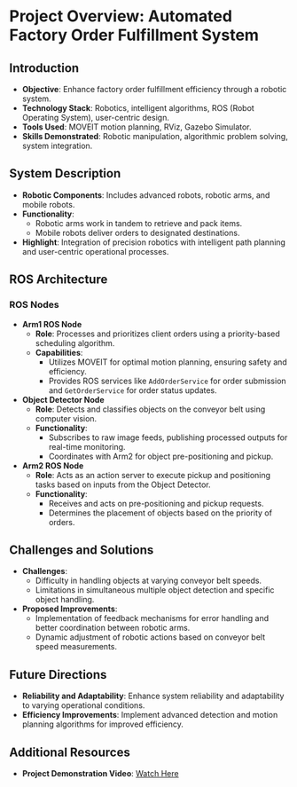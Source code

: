 # Project Overview: Automated Factory Order Fulfillment System

## Introduction
- **Objective**: Enhance factory order fulfillment efficiency through a robotic system.
- **Technology Stack**: Robotics, intelligent algorithms, ROS (Robot Operating System), user-centric design.
- **Tools Used**: MOVEIT motion planning, RViz, Gazebo Simulator.
- **Skills Demonstrated**: Robotic manipulation, algorithmic problem solving, system integration.

## System Description
- **Robotic Components**: Includes advanced robots, robotic arms, and mobile robots.
- **Functionality**:
  - Robotic arms work in tandem to retrieve and pack items.
  - Mobile robots deliver orders to designated destinations.
- **Highlight**: Integration of precision robotics with intelligent path planning and user-centric operational processes.

## ROS Architecture
### ROS Nodes
- **Arm1 ROS Node**
  - **Role**: Processes and prioritizes client orders using a priority-based scheduling algorithm.
  - **Capabilities**:
    - Utilizes MOVEIT for optimal motion planning, ensuring safety and efficiency.
    - Provides ROS services like `AddOrderService` for order submission and `GetOrderService` for order status updates.
- **Object Detector Node**
  - **Role**: Detects and classifies objects on the conveyor belt using computer vision.
  - **Functionality**:
    - Subscribes to raw image feeds, publishing processed outputs for real-time monitoring.
    - Coordinates with Arm2 for object pre-positioning and pickup.
- **Arm2 ROS Node**
  - **Role**: Acts as an action server to execute pickup and positioning tasks based on inputs from the Object Detector.
  - **Functionality**:
    - Receives and acts on pre-positioning and pickup requests.
    - Determines the placement of objects based on the priority of orders.

## Challenges and Solutions
- **Challenges**:
  - Difficulty in handling objects at varying conveyor belt speeds.
  - Limitations in simultaneous multiple object detection and specific object handling.
- **Proposed Improvements**:
  - Implementation of feedback mechanisms for error handling and better coordination between robotic arms.
  - Dynamic adjustment of robotic actions based on conveyor belt speed measurements.

## Future Directions
- **Reliability and Adaptability**: Enhance system reliability and adaptability to varying operational conditions.
- **Efficiency Improvements**: Implement advanced detection and motion planning algorithms for improved efficiency.

## Additional Resources
- **Project Demonstration Video**: [Watch Here](https://youtu.be/NoscmFj998E)


